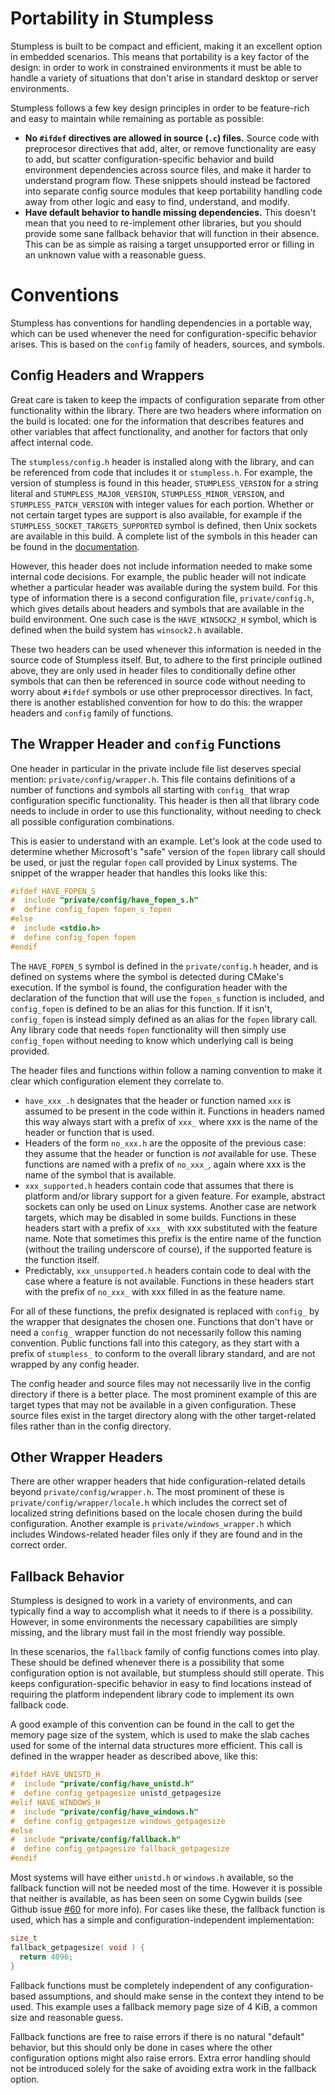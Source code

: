 # Portability in Stumpless
Stumpless is built to be compact and efficient, making it an excellent option in
embedded scenarios. This means that portability is a key factor of the design:
in order to work in constrained environments it must be able to handle a variety
of situations that don't arise in standard desktop or server environments.

Stumpless follows a few key design principles in order to be feature-rich and
easy to maintain while remaining as portable as possible:
 * **No `#ifdef` directives are allowed in source (`.c`) files.**
   Source code with preprocesor directives that add, alter, or remove
   functionality are easy to add, but scatter configuration-specific behavior
   and build environment dependencies across source files, and make it harder to
   understand program flow. These snippets should instead be factored into
   separate config source modules that keep portability handling code away from
   other logic and easy to find, understand, and modify.
 * **Have default behavior to handle missing dependencies.**
   This doesn't mean that you need to re-implement other libraries, but you
   should provide some sane fallback behavior that will function in their
   absence. This can be as simple as raising a target unsupported error or
   filling in an unknown value with a reasonable guess.


# Conventions
Stumpless has conventions for handling dependencies in a portable way, which can
be used whenever the need for configuration-specific behavior arises. This is
based on the `config` family of headers, sources, and symbols.


## Config Headers and Wrappers
Great care is taken to keep the impacts of configuration separate from other
functionality within the library. There are two headers where information on
the build is located: one for the information that describes features and other
variables that affect functionality, and another for factors that only affect
internal code.

The `stumpless/config.h` header is installed along with the library, and can
be referenced from code that includes it or `stumpless.h`. For example, the
version of stumpless is found in this header, `STUMPLESS_VERSION` for a string
literal and `STUMPLESS_MAJOR_VERSION`, `STUMPLESS_MINOR_VERSION`, and
`STUMPLESS_PATCH_VERSION` with integer values for each portion. Whether or not
certain target types are support is also available, for example if the
`STUMPLESS_SOCKET_TARGETS_SUPPORTED` symbol is defined, then Unix sockets are
available in this build. A complete list of the symbols in this header can be
found in the
[documentation](https://goatshriek.github.io/stumpless/docs/c/latest/config_8h.html).

However, this header does not include information needed to make some internal
code decisions. For example, the public header will not indicate whether a
particular header was available during the system build. For this type of
information there is a second configuration file, `private/config.h`, which
gives details about headers and symbols that are available in the build
environment. One such case is the `HAVE_WINSOCK2_H` symbol, which is defined
when the build system has `winsock2.h` available.

These two headers can be used whenever this information is needed in the source
code of Stumpless itself. But, to adhere to the first principle outlined above,
they are only used in header files to conditionally define other symbols that
can then be referenced in source code without needing to worry about `#ifdef`
symbols or use other preprocessor directives. In fact, there is another
established convention for how to do this: the wrapper headers and `config`
family of functions.


## The Wrapper Header and `config` Functions
One header in particular in the private include file list deserves special
mention: `private/config/wrapper.h`. This file contains definitions of a number
of functions and symbols all starting with `config_` that wrap configuration
specific functionality. This header is then all that library code needs to
include in order to use this functionality, without needing to check all
possible configuration combinations.

This is easier to understand with an example. Let's look at the code used to
determine whether Microsoft's "safe" version of the `fopen` library call should
be used, or just the regular `fopen` call provided by Linux systems. The snippet
of the wrapper header that handles this looks like this:

```c
#ifdef HAVE_FOPEN_S
#  include "private/config/have_fopen_s.h"
#  define config_fopen fopen_s_fopen
#else
#  include <stdio.h>
#  define config_fopen fopen
#endif
```

The `HAVE_FOPEN_S` symbol is defined in the `private/config.h` header, and is
defined on systems where the symbol is detected during CMake's execution. If the
symbol is found, the configuration header with the declaration of the function
that will use the `fopen_s` function is included, and `config_fopen` is defined
to be an alias for this function. If it isn't, `config_fopen` is instead simply
defined as an alias for the `fopen` library call. Any library code that needs
`fopen` functionality will then simply use `config_fopen` without needing to
know which underlying call is being provided.

The header files and functions within follow a naming convention to make it
clear which configuration element they correlate to.

 * `have_xxx_.h` designates that the header or function named `xxx` is assumed
   to be present in the code within it. Functions in headers named this way
   always start with a prefix of `xxx_` where xxx is the name of the header or
   function that is used.
 * Headers of the form `no_xxx.h` are the opposite of the previous case: they
   assume that the header or function is _not_ available for use. These
   functions are named with a prefix of `no_xxx_`, again where xxx is the name
   of the symbol that is available.
 * `xxx_supported.h` headers contain code that assumes that there is platform
   and/or library support for a given feature. For example, abstract sockets
   can only be used on Linux systems. Another case are network targets, which
   may be disabled in some builds. Functions in these headers start with a
   prefix of `xxx_` with xxx substituted with the feature name. Note that
   sometimes this prefix is the entire name of the function (without the
   trailing underscore of course), if the supported feature is the function
   itself.
 * Predictably, `xxx_unsupported.h` headers contain code to deal with the case
   where a feature is not available. Functions in these headers start with the
   prefix of `no_xxx_` with xxx filled in as the feature name.

For all of these functions, the prefix designated is replaced with `config_` by
the wrapper that designates the chosen one. Functions that don't have or need
a `config_` wrapper function do not necessarily follow this naming convention.
Public functions fall into this category, as they start with a prefix of
`stumpless_` to conform to the overall library standard, and are not wrapped
by any config header.

The config header and source files may not necessarily live in the config
directory if there is a better place. The most prominent example of this are
target types that may not be available in a given configuration. These source
files exist in the target directory along with the other target-related files
rather than in the config directory.


## Other Wrapper Headers
There are other wrapper headers that hide configuration-related details beyond
`private/config/wrapper.h`. The most prominent of these is
`private/config/wrapper/locale.h` which includes the correct set of localized
string definitions based on the locale chosen during the build configuration.
Another example is `private/windows_wrapper.h` which includes Windows-related
header files only if they are found and in the correct order.


## Fallback Behavior
Stumpless is designed to work in a variety of environments, and can typically
find a way to accomplish what it needs to if there is a possibility. However,
in some environments the necessary capabilities are simply missing, and the
library must fail in the most friendly way possible.

In these scenarios, the `fallback` family of config functions comes into play.
These should be defined whenever there is a possibility that some configuration
option is not available, but stumpless should still operate. This keeps
configuration-specific behavior in easy to find locations instead of requiring
the platform independent library code to implement its own fallback code.

A good example of this convention can be found in the call to get the memory
page size of the system, which is used to make the slab caches used for some of
the internal data structures more efficient. This call is defined in the wrapper
header as described above, like this:

```c
#ifdef HAVE_UNISTD_H
#  include "private/config/have_unistd.h"
#  define config_getpagesize unistd_getpagesize
#elif HAVE_WINDOWS_H
#  include "private/config/have_windows.h"
#  define config_getpagesize windows_getpagesize
#else
#  include "private/config/fallback.h"
#  define config_getpagesize fallback_getpagesize
#endif
```

Most systems will have either `unistd.h` or `windows.h` available, so the
fallback function will not be needed most of the time. However it is possible
that neither is available, as has been seen on some Cygwin builds (see Github
issue [#60](https://github.com/goatshriek/stumpless/issues/60) for more info).
For cases like these, the fallback function is used, which has a simple and
configuration-independent implementation:

```c
size_t
fallback_getpagesize( void ) {
  return 4096;
}

```

Fallback functions must be completely independent of any configuration-based
assumptions, and should make sense in the context they intend to be used. This
example uses a fallback memory page size of 4 KiB, a common size and reasonable
guess.

Fallback functions are free to raise errors if there is no natural "default"
behavior, but this should only be done in cases where the other configuration
options might also raise errors. Extra error handling should not be introduced
solely for the sake of avoiding extra work in the fallback option.
